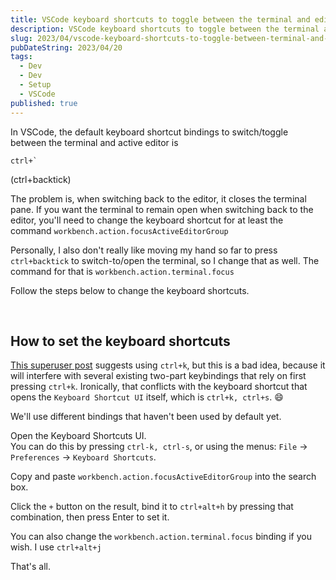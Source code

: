 ```yaml
---
title: VSCode keyboard shortcuts to toggle between the terminal and editor
description: VSCode keyboard shortcuts to toggle between the terminal and editor
slug: 2023/04/vscode-keyboard-shortcuts-to-toggle-between-terminal-and-editor
pubDateString: 2023/04/20
tags:
  - Dev
  - Dev
  - Setup
  - VSCode
published: true
---
```


In VSCode, the default keyboard shortcut bindings to switch/toggle between the terminal and active editor is
```
ctrl+`
```
(ctrl+backtick)

The problem is, when switching back to the editor, it closes the terminal pane. If you want the terminal to remain open when switching back to the editor, you'll need to change the keyboard shortcut for at least the command `workbench.action.focusActiveEditorGroup`

Personally, I also don't really like moving my hand so far to press `ctrl+backtick` to switch-to/open the terminal, so I change that as well. The command for that is `workbench.action.terminal.focus`

Follow the steps below to change the keyboard shortcuts.

<br/>

## How to set the keyboard shortcuts

[This superuser post](https://superuser.com/a/1343695/96637) suggests using `ctrl+k`, but this is a bad idea, because it will interfere with several existing two-part keybindings that rely on first pressing `ctrl+k`. Ironically, that conflicts with the keyboard shortcut that opens the `Keyboard Shortcut UI` itself, which is `ctrl+k, ctrl+s`. 😄

We'll use different bindings that haven't been used by default yet.

Open the Keyboard Shortcuts UI.  
You can do this by pressing `ctrl-k, ctrl-s`, or using the menus: `File` ->  `Preferences` -> `Keyboard Shortcuts`.

Copy and paste `workbench.action.focusActiveEditorGroup` into the search box.

Click the `+` button on the result, bind it to `ctrl+alt+h` by pressing that combination, then press Enter to set it.

You can also change the `workbench.action.terminal.focus` binding if you wish.
I use `ctrl+alt+j`

That's all.
